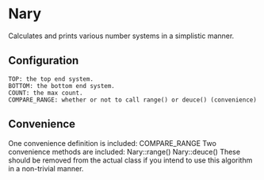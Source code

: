 Nary
====

Calculates and prints various number systems in a simplistic manner.

Configuration
-------------
    TOP: the top end system.
    BOTTOM: the bottom end system.
    COUNT: the max count.
    COMPARE_RANGE: whether or not to call range() or deuce() (convenience)

Convenience
-----------
One convenience definition is included:
	COMPARE_RANGE
Two convenience methods are included:
	Nary::range()
	Nary::deuce()
These should be removed from the actual class if you intend to use this algorithm in a non-trivial manner.